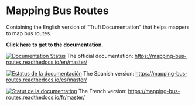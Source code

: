 # Mapping Bus Routes

Containing the English version of "Trufi Documentation" that helps mappers to map bus routes.

**Click [here](docs/index.md) to get to the documentation.**

[![Documentation Status](https://readthedocs.org/projects/mapping-bus-routes/badge/?version=master)](https://mapping-bus-routes.readthedocs.io/en/master/?badge=master) The official documentation: https://mapping-bus-routes.readthedocs.io/en/master/

[![Estatus de la documentación](https://readthedocs.org/projects/mapping-documentation-spanish/badge/?version=master)](https://mapping-documentation-spanish.readthedocs.io/es/master/?badge=master) The Spanish version: https://mapping-bus-routes.readthedocs.io/es/master/

[![Statut de la documentation](https://readthedocs.org/projects/mapping-documentation-french/badge/?version=master)](https://mapping-bus-routes.readthedocs.io/fr/master/?badge=master) The French version: https://mapping-bus-routes.readthedocs.io/fr/master/
